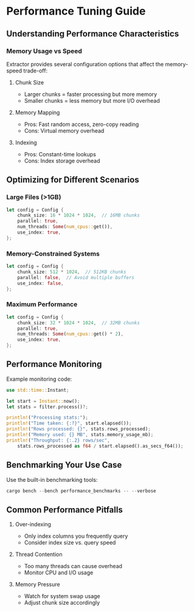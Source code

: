 # Performance Tuning Guide

## Understanding Performance Characteristics

### Memory Usage vs Speed

Extractor provides several configuration options that affect the memory-speed trade-off:

1. Chunk Size
   - Larger chunks = faster processing but more memory
   - Smaller chunks = less memory but more I/O overhead

2. Memory Mapping
   - Pros: Fast random access, zero-copy reading
   - Cons: Virtual memory overhead

3. Indexing
   - Pros: Constant-time lookups
   - Cons: Index storage overhead

## Optimizing for Different Scenarios

### Large Files (>1GB)

```rust
let config = Config {
    chunk_size: 16 * 1024 * 1024,  // 16MB chunks
    parallel: true,
    num_threads: Some(num_cpus::get()),
    use_index: true,
};
```

### Memory-Constrained Systems

```rust
let config = Config {
    chunk_size: 512 * 1024,  // 512KB chunks
    parallel: false,  // Avoid multiple buffers
    use_index: false,
};
```

### Maximum Performance

```rust
let config = Config {
    chunk_size: 32 * 1024 * 1024,  // 32MB chunks
    parallel: true,
    num_threads: Some(num_cpus::get() * 2),
    use_index: true,
};
```

## Performance Monitoring

Example monitoring code:

```rust
use std::time::Instant;

let start = Instant::now();
let stats = filter.process()?;

println!("Processing stats:");
println!("Time taken: {:?}", start.elapsed());
println!("Rows processed: {}", stats.rows_processed);
println!("Memory used: {} MB", stats.memory_usage_mb);
println!("Throughput: {:.2} rows/sec", 
    stats.rows_processed as f64 / start.elapsed().as_secs_f64());
```

## Benchmarking Your Use Case

Use the built-in benchmarking tools:

```rust
cargo bench --bench performance_benchmarks -- --verbose
```

## Common Performance Pitfalls

1. Over-indexing
   - Only index columns you frequently query
   - Consider index size vs. query speed

2. Thread Contention
   - Too many threads can cause overhead
   - Monitor CPU and I/O usage

3. Memory Pressure
   - Watch for system swap usage
   - Adjust chunk size accordingly